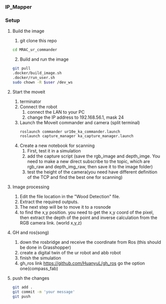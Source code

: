 ### IP_Mapper

### Setup

1. Build the image
    1. git clone this repo
    ```bash
    cd MRAC_ur_commander

    ```
    2. Build and run the image
    ```bash
    git pull
    .docker/build_image.sh
    .docker/run_user.sh
    sudo chown -R $user /dev_ws
    ```
2. Start the moveit
    1. terminator
    2. Connect the robot
        1. connect the LAN to your PC
        2. change the IP address to 192.168.56.1, mask 24
    3. Launch the Moveit commander and camera (split terminal)
        ```bash
        roslaunch commander ur10e_ka_commander.launch
        roslaunch capture_manager ka_capture_manager.launch
        ```
    4. Create a new notebook for scanning
       1. First, test it in a simulation
       2. add the capture script (save the rgb_image and depth_imge. You need to make a new direct subscribe to the topic, which are rgb_raw and depth_img_raw, then save it to the image folder)
       3. test the height of the camera(you need have different definition of the TCP and find the best one for scanning)
    
3. Image processing
    1. Edit the file location in the "Wood Detection" file.
    2. Extract the required outputs.
    3. The next step will be to move it to a rosnode
    4. to find the x,y position. you need to get the x,y coord of the pixel, then extract the depth of the point and inverse calculation from the RGB camera link. (world x,y,z)

4. GH and ros(song)
    1. down the rosbridge and receive the coordinate from Ros (this should be done in Grasshopper)
    2. create a digital twin of the ur robot and abb robot
    3. finish the simulation
    4. gh_ros link https://github.com/HuanyuL/gh_ros go the option one(compass_fab)

5. push the changes
    ```bash
    git add .
    git commit -m 'your message'
    git push
    ```

